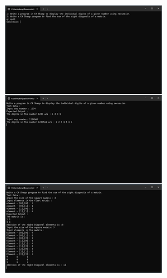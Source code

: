 ![ScreenshotMenu](./media/ScreenshotMenu.png)
![Screenshot1](./media/Screenshot1.png)
![Screenshot2](./media/Screenshot2.png)